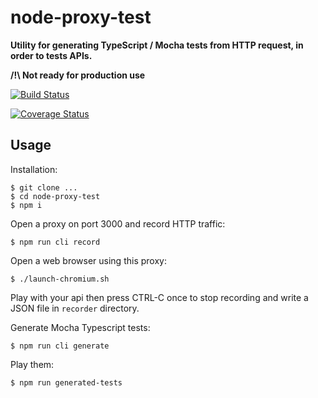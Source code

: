 # node-proxy-test

**Utility for generating TypeScript / Mocha tests from HTTP request, in order to tests APIs.**

**/!\ Not ready for production use**

[![Build Status](https://travis-ci.org/remipassmoilesel/IaC-high-availability-load-balancing.svg?branch=master)](https://travis-ci.org/remipassmoilesel/IaC-high-availability-load-balancing)

[![Coverage Status](https://coveralls.io/repos/remipassmoilesel/IaC-high-availability-load-balancing/badge.svg?branch=master)](https://coveralls.io/r/remipassmoilesel/IaC-high-availability-load-balancing?branch=master)

## Usage

Installation:
    
    $ git clone ...
    $ cd node-proxy-test
    $ npm i
    
Open a proxy on port 3000 and record HTTP traffic:     
    
    $ npm run cli record  

Open a web browser using this proxy:

    $ ./launch-chromium.sh
    
Play with your api then press CTRL-C once to stop recording and write a JSON file in `recorder` directory.     

Generate Mocha Typescript tests:

    $ npm run cli generate
    
Play them:

    $ npm run generated-tests
    
